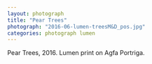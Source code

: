 ```yaml
---
layout: photograph
title: "Pear Trees"
photograph: "2016-06-lumen-treesM&D_pos.jpg"
categories: photograph lumen
---
```

Pear Trees, 2016.
Lumen print on Agfa Portriga.
